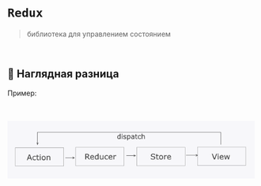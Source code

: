 # `Redux`
> библиотека для управлением состоянием

<br>

## 🚩 Наглядная разница

Пример:

<br>
<br>

<img src="./img/1.png" style="width: 500px">

